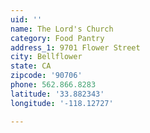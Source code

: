```yaml
---
uid: ''
name: The Lord's Church
category: Food Pantry
address_1: 9701 Flower Street
city: Bellflower
state: CA
zipcode: '90706'
phone: 562.866.8283
latitude: '33.882343'
longitude: '-118.12727'

---
```

